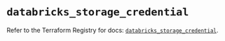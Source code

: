 # `databricks_storage_credential`

Refer to the Terraform Registry for docs: [`databricks_storage_credential`](https://registry.terraform.io/providers/databricks/databricks/1.57.0/docs/resources/storage_credential).
